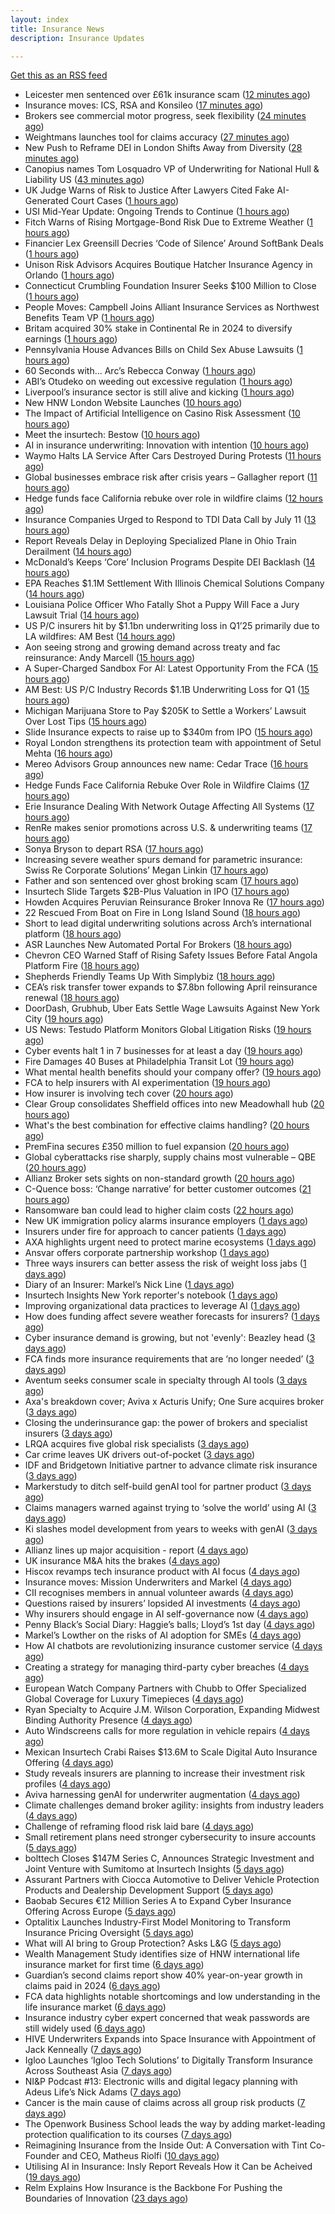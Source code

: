 ```yaml
---
layout: index
title: Insurance News
description: Insurance Updates

---
```


[Get this as an RSS feed](/insurance.rss)

<!-- news_marker starts -->
- Leicester men sentenced over £61k insurance scam ([12 minutes ago](https://www.insurancebusinessmag.com/uk/news/legal-insights/leicester-men-sentenced-over-61k-insurance-scam-538505.aspx))
- Insurance moves: ICS, RSA and Konsileo ([17 minutes ago](https://www.insurancebusinessmag.com/uk/news/breaking-news/insurance-moves-ics-rsa-and-konsileo-538503.aspx))
- Brokers see commercial motor progress, seek flexibility ([24 minutes ago](https://www.insurancebusinessmag.com/uk/news/breaking-news/brokers-see-commercial-motor-progress-seek-flexibility-538502.aspx))
- Weightmans launches tool for claims accuracy ([27 minutes ago](https://www.insurancebusinessmag.com/uk/news/claims/weightmans-launches-tool-for-claims-accuracy-538501.aspx))
- New Push to Reframe DEI in London Shifts Away from Diversity ([28 minutes ago](https://www.insurancejournal.com/news/international/2025/06/10/826883.htm))
- Canopius names Tom Losquadro VP of Underwriting for National Hull & Liability US ([43 minutes ago](https://www.reinsurancene.ws/canopius-names-tom-losquadro-vp-of-underwriting-for-national-hull-liability-us/))
- UK Judge Warns of Risk to Justice After Lawyers Cited Fake AI-Generated Court Cases ([1 hours ago](https://www.insurancejournal.com/news/international/2025/06/10/826862.htm))
- USI Mid-Year Update: Ongoing Trends to Continue ([1 hours ago](https://www.insurancejournal.com/news/national/2025/06/10/826860.htm))
- Fitch Warns of Rising Mortgage-Bond Risk Due to Extreme Weather ([1 hours ago](https://www.insurancejournal.com/news/international/2025/06/10/826872.htm))
- Financier Lex Greensill Decries ‘Code of Silence’ Around SoftBank Deals ([1 hours ago](https://www.insurancejournal.com/news/international/2025/06/10/826829.htm))
- Unison Risk Advisors Acquires Boutique Hatcher Insurance Agency in Orlando ([1 hours ago](https://www.insurancejournal.com/news/southeast/2025/06/10/826857.htm))
- Connecticut Crumbling Foundation Insurer Seeks $100 Million to Close ([1 hours ago](https://www.insurancejournal.com/news/east/2025/06/10/826834.htm))
- People Moves: Campbell Joins Alliant Insurance Services as Northwest Benefits Team VP ([1 hours ago](https://www.insurancejournal.com/news/west/2025/06/10/825991.htm))
- Britam acquired 30% stake in Continental Re in 2024 to diversify earnings ([1 hours ago](https://www.reinsurancene.ws/britam-acquired-30-stake-in-continental-re-in-2024-to-diversify-earnings/))
- Pennsylvania House Advances Bills on Child Sex Abuse Lawsuits ([1 hours ago](https://www.insurancejournal.com/news/east/2025/06/10/826879.htm))
- 60 Seconds with... Arc’s Rebecca Conway ([1 hours ago](https://www.postonline.co.uk/people/7957449/60-seconds-with-arc%E2%80%99s-rebecca-conway))
- ABI’s Otudeko on weeding out excessive regulation ([1 hours ago](https://www.postonline.co.uk/regulation/7957893/abi%E2%80%99s-otudeko-on-weeding-out-excessive-regulation))
- Liverpool’s insurance sector is still alive and kicking ([1 hours ago](https://www.postonline.co.uk/commercial/7957804/liverpool%E2%80%99s-insurance-sector-is-still-alive-and-kicking))
- New HNW London Website Launches ([10 hours ago](https://insurance-edge.net/2025/06/09/new-hnw-london-website-launches/))
- The Impact of Artificial Intelligence on Casino Risk Assessment ([10 hours ago](https://insurance-edge.net/2025/06/09/the-impact-of-artificial-intelligence-on-casino-risk-assessment/))
- Meet the insurtech: Bestow ([10 hours ago](https://www.dig-in.com/news/meet-the-insurtech-bestow))
- AI in insurance underwriting: Innovation with intention ([10 hours ago](https://www.dig-in.com/opinion/ai-in-insurance-underwriting))
- Waymo Halts LA Service After Cars Destroyed During Protests ([11 hours ago](https://www.insurancejournal.com/news/west/2025/06/09/826850.htm))
- Global businesses embrace risk after crisis years – Gallagher report ([11 hours ago](https://www.insurancebusinessmag.com/uk/news/sme/global-businesses-embrace-risk-after-crisis-years--gallagher-report-538457.aspx))
- Hedge funds face California rebuke over role in wildfire claims ([12 hours ago](https://www.dig-in.com/articles/hedge-funds-california-rebuke-over-role-in-wildfire-claims))
- Insurance Companies Urged to Respond to TDI Data Call by July 11 ([13 hours ago](https://www.insurancejournal.com/news/southcentral/2025/06/09/826825.htm))
- Report Reveals Delay in Deploying Specialized Plane in Ohio Train Derailment ([14 hours ago](https://www.insurancejournal.com/news/midwest/2025/06/09/826822.htm))
- McDonald’s Keeps ‘Core’ Inclusion Programs Despite DEI Backlash ([14 hours ago](https://www.insurancejournal.com/news/national/2025/06/09/826814.htm))
- EPA Reaches $1.1M Settlement With Illinois Chemical Solutions Company ([14 hours ago](https://www.insurancejournal.com/news/midwest/2025/06/09/826818.htm))
- Louisiana Police Officer Who Fatally Shot a Puppy Will Face a Jury Lawsuit Trial ([14 hours ago](https://www.insurancejournal.com/news/southcentral/2025/06/09/826813.htm))
- US P/C insurers hit by $1.1bn underwriting loss in Q1’25 primarily due to LA wildfires: AM Best ([14 hours ago](https://www.reinsurancene.ws/us-p-c-insurers-hit-by-1-1bn-underwriting-loss-in-q125-primarily-due-to-la-wildfires-am-best/))
- Aon seeing strong and growing demand across treaty and fac reinsurance: Andy Marcell ([15 hours ago](https://www.reinsurancene.ws/aon-seeing-strong-and-growing-demand-across-treaty-and-fac-reinsurance-andy-marcell/))
- A Super-Charged Sandbox For AI: Latest Opportunity From the FCA ([15 hours ago](https://insurance-edge.net/2025/06/09/a-super-charged-sandbox-for-ai-latest-opportunity-from-the-fca/))
- AM Best: US P/C Industry Records $1.1B Underwriting Loss for Q1 ([15 hours ago](https://www.insurancejournal.com/news/national/2025/06/09/826783.htm))
- Michigan Marijuana Store to Pay $205K to Settle a Workers’ Lawsuit Over Lost Tips ([15 hours ago](https://www.insurancejournal.com/news/midwest/2025/06/09/826797.htm))
- Slide Insurance expects to raise up to $340m from IPO ([15 hours ago](https://www.reinsurancene.ws/slide-insurance-expects-to-raise-up-to-340m-from-ipo/))
- Royal London strengthens its protection team with appointment of Setul Mehta ([16 hours ago](https://ifamagazine.com/royal-london-strengthens-its-protection-team-with-appointment-of-setul-mehta/))
- Mereo Advisors Group announces new name: Cedar Trace ([16 hours ago](https://www.reinsurancene.ws/mereo-advisors-group-announces-new-name-cedar-trace/))
- Hedge Funds Face California Rebuke Over Role in Wildfire Claims ([17 hours ago](https://www.insurancejournal.com/news/west/2025/06/09/826772.htm))
- Erie Insurance Dealing With Network Outage Affecting All Systems ([17 hours ago](https://www.insurancejournal.com/news/east/2025/06/09/826770.htm))
- RenRe makes senior promotions across U.S. & underwriting teams ([17 hours ago](https://www.reinsurancene.ws/renre-makes-senior-promotions-across-u-s-underwriting-teams/))
- Sonya Bryson to depart RSA ([17 hours ago](https://www.postonline.co.uk/news/7957903/sonya-bryson-to-depart-rsa))
- Increasing severe weather spurs demand for parametric insurance: Swiss Re Corporate Solutions’ Megan Linkin ([17 hours ago](https://www.reinsurancene.ws/increasing-severe-weather-spurs-demand-for-parametric-insurance-swiss-re-corporate-solutions-megan-linkin/))
- Father and son sentenced over ghost broking scam ([17 hours ago](https://www.postonline.co.uk/broker/7957901/father-and-son-sentenced-over-ghost-broking-scam))
- Insurtech Slide Targets $2B-Plus Valuation in IPO ([17 hours ago](https://www.insurancejournal.com/news/national/2025/06/09/826765.htm))
- Howden Acquires Peruvian Reinsurance Broker Innova Re ([17 hours ago](https://www.insurancejournal.com/news/international/2025/06/09/826760.htm))
- 22 Rescued From Boat on Fire in Long Island Sound ([18 hours ago](https://www.insurancejournal.com/news/east/2025/06/09/826761.htm))
- Short to lead digital underwriting solutions across Arch’s international platform ([18 hours ago](https://www.reinsurancene.ws/short-to-lead-digital-underwriting-solutions-across-archs-international-platform/))
- ASR Launches New Automated Portal For Brokers ([18 hours ago](https://insurance-edge.net/2025/06/09/asr-launches-new-automated-portal-for-brokers/))
- Chevron CEO Warned Staff of Rising Safety Issues Before Fatal Angola Platform Fire ([18 hours ago](https://www.insurancejournal.com/news/international/2025/06/09/826756.htm))
- Shepherds Friendly Teams Up With Simplybiz ([18 hours ago](https://insurance-edge.net/2025/06/09/shepherds-friendly-teams-up-with-simplybiz/))
- CEA’s risk transfer tower expands to $7.8bn following April reinsurance renewal ([18 hours ago](https://www.reinsurancene.ws/ceas-risk-transfer-tower-expands-to-7-8bn-following-april-reinsurance-renewal/))
- DoorDash, Grubhub, Uber Eats Settle Wage Lawsuits Against New York City ([19 hours ago](https://www.insurancejournal.com/news/east/2025/06/09/826752.htm))
- US News: Testudo Platform Monitors Global Litigation Risks ([19 hours ago](https://insurance-edge.net/2025/06/09/us-news-testudo-platform-monitors-global-litigation-risks/))
- Cyber events halt 1 in 7 businesses for at least a day ([19 hours ago](https://www.postonline.co.uk/news/7957899/cyber-events-halt-1-in-7-businesses-for-at-least-a-day))
- Fire Damages 40 Buses at Philadelphia Transit Lot ([19 hours ago](https://www.insurancejournal.com/news/east/2025/06/09/826748.htm))
- What mental health benefits should your company offer? ([19 hours ago](https://www.dig-in.com/list/what-mental-health-benefits-should-your-company-offer))
- FCA to help insurers with AI experimentation ([19 hours ago](https://www.postonline.co.uk/technology/7957898/fca-to-help-insurers-with-ai-experimentation))
- How insurer is involving tech cover ([20 hours ago](https://www.insurancebusinessmag.com/uk/tv/how-insurer-is-involving-tech-cover-538372.aspx))
- Clear Group consolidates Sheffield offices into new Meadowhall hub ([20 hours ago](https://www.insurancebusinessmag.com/uk/news/breaking-news/clear-group-consolidates-sheffield-offices-into-new-meadowhall-hub-538371.aspx))
- What's the best combination for effective claims handling? ([20 hours ago](https://www.insurancebusinessmag.com/uk/news/claims/whats-the-best-combination-for-effective-claims-handling-538370.aspx))
- PremFina secures £350 million to fuel expansion ([20 hours ago](https://www.insurancebusinessmag.com/uk/news/breaking-news/premfina-secures-350-million-to-fuel-expansion-538369.aspx))
- Global cyberattacks rise sharply, supply chains most vulnerable – QBE ([20 hours ago](https://www.insurancebusinessmag.com/uk/news/cyber/global-cyberattacks-rise-sharply-supply-chains-most-vulnerable--qbe-538368.aspx))
- Allianz Broker sets sights on non-standard growth ([20 hours ago](https://www.postonline.co.uk/news/7957885/allianz-broker-sets-sights-on-non-standard-growth))
- C-Quence boss: ‘Change narrative’ for better customer outcomes ([21 hours ago](https://www.postonline.co.uk/technology/7957888/c-quence-boss-%E2%80%98change-narrative%E2%80%99-for-better-customer-outcomes))
- Ransomware ban could lead to higher claim costs ([22 hours ago](https://www.postonline.co.uk/technology/7957890/ransomware-ban-could-lead-to-higher-claim-costs))
- New UK immigration policy alarms insurance employers ([1 days ago](https://www.insurancebusinessmag.com/uk/news/breaking-news/new-uk-immigration-policy-alarms-insurance-employers-538343.aspx))
- Insurers under fire for approach to cancer patients ([1 days ago](https://www.insurancebusinessmag.com/uk/news/travel/insurers-under-fire-for-approach-to-cancer-patients-538340.aspx))
- AXA highlights urgent need to protect marine ecosystems ([1 days ago](https://www.insurancebusinessmag.com/uk/news/environmental/axa-highlights-urgent-need-to-protect-marine-ecosystems-538339.aspx))
- Ansvar offers corporate partnership workshop ([1 days ago](https://www.insurancebusinessmag.com/uk/news/non-profits/ansvar-offers-corporate-partnership-workshop-538336.aspx))
- Three ways insurers can better assess the risk of weight loss jabs ([1 days ago](https://www.postonline.co.uk/commercial/7957502/three-ways-insurers-can-better-assess-the-risk-of-weight-loss-jabs))
- Diary of an Insurer: Markel’s Nick Line ([1 days ago](https://www.postonline.co.uk/people/7957486/diary-of-an-insurer-markel%E2%80%99s-nick-line))
- Insurtech Insights New York reporter's notebook ([1 days ago](https://www.dig-in.com/news/insurtech-insights-new-york-reporters-notebook))
- Improving organizational data practices to leverage AI ([1 days ago](https://www.dig-in.com/opinion/improving-organizational-data-practices-to-leverage-ai))
- How does funding affect severe weather forecasts for insurers? ([1 days ago](https://www.dig-in.com/news/funding-impacts-weather-forecasts-for-insurers))
- Cyber insurance demand is growing, but not 'evenly': Beazley head ([3 days ago](https://www.insurancebusinessmag.com/uk/news/cyber/cyber-insurance-demand-is-growing-but-not-evenly-beazley-head-538282.aspx))
- FCA finds more insurance requirements that are ‘no longer needed’ ([3 days ago](https://www.postonline.co.uk/news/7957891/fca-finds-more-insurance-requirements-that-are-%E2%80%98no-longer-needed%E2%80%99))
- Aventum seeks consumer scale in specialty through AI tools ([3 days ago](https://www.postonline.co.uk/technology/7957867/aventum-seeks-consumer-scale-in-specialty-through-ai-tools))
- Axa's breakdown cover; Aviva x Acturis Unify; One Sure acquires broker ([3 days ago](https://www.postonline.co.uk/news/7957879/axas-breakdown-cover-aviva-x-acturis-unify-one-sure-acquires-broker))
- Closing the underinsurance gap: the power of brokers and specialist insurers ([3 days ago](https://www.insurancebusinessmag.com/uk/news/breaking-news/closing-the-underinsurance-gap-the-power-of-brokers-and-specialist-insurers-538227.aspx))
- LRQA acquires five global risk specialists ([3 days ago](https://www.insurancebusinessmag.com/uk/news/breaking-news/lrqa-acquires-five-global-risk-specialists-538226.aspx))
- Car crime leaves UK drivers out-of-pocket ([3 days ago](https://www.insurancebusinessmag.com/uk/news/auto-motor/car-crime-leaves-uk-drivers-outofpocket-538225.aspx))
- IDF and Bridgetown Initiative partner to advance climate risk insurance ([3 days ago](https://www.insurancebusinessmag.com/uk/news/catastrophe/idf-and-bridgetown-initiative-partner-to-advance-climate-risk-insurance-538224.aspx))
- Markerstudy to ditch self-build genAI tool for partner product ([3 days ago](https://www.postonline.co.uk/technology/7957841/markerstudy-to-ditch-self-build-genai-tool-for-partner-product))
- Claims managers warned against trying to ‘solve the world’ using AI ([3 days ago](https://www.postonline.co.uk/claims/7957881/claims-managers-warned-against-trying-to-%E2%80%98solve-the-world%E2%80%99-using-ai))
- Ki slashes model development from years to weeks with genAI ([3 days ago](https://www.postonline.co.uk/technology/7957832/ki-slashes-model-development-from-years-to-weeks-with-genai))
- Allianz lines up major acquisition - report ([4 days ago](https://www.insurancebusinessmag.com/uk/news/breaking-news/allianz-lines-up-major-acquisition--report-538203.aspx))
- UK insurance M&A hits the brakes ([4 days ago](https://www.insurancebusinessmag.com/uk/news/breaking-news/uk-insurance-manda-hits-the-brakes-538198.aspx))
- Hiscox revamps tech insurance product with AI focus ([4 days ago](https://www.insurancebusinessmag.com/uk/news/technology/hiscox-revamps-tech-insurance-product-with-ai-focus-538197.aspx))
- Insurance moves: Mission Underwriters and Markel ([4 days ago](https://www.insurancebusinessmag.com/uk/news/breaking-news/insurance-moves-mission-underwriters-and-markel-538195.aspx))
- CII recognises members in annual volunteer awards ([4 days ago](https://www.insurancebusinessmag.com/uk/news/breaking-news/cii-recognises-members-in-annual-volunteer-awards-538194.aspx))
- Questions raised by insurers’ lopsided AI investments ([4 days ago](https://www.postonline.co.uk/technology/7957812/questions-raised-by-insurers%E2%80%99-lopsided-ai-investments))
- Why insurers should engage in AI self-governance now ([4 days ago](https://www.postonline.co.uk/technology/7957774/why-insurers-should-engage-in-ai-self-governance-now))
- Penny Black’s Social Diary: Haggie’s balls; Lloyd’s 1st day ([4 days ago](https://www.postonline.co.uk/people/7957677/penny-black%E2%80%99s-social-diary-haggie%E2%80%99s-balls-lloyd%E2%80%99s-1st-day))
- Markel’s Lowther on the risks of AI adoption for SMEs ([4 days ago](https://www.postonline.co.uk/commercial/7957768/markel%E2%80%99s-lowther-on-the-risks-of-ai-adoption-for-smes))
- How AI chatbots are revolutionizing insurance customer service ([4 days ago](https://www.dig-in.com/opinion/how-ai-chatbots-revolutionize-insurance-customer-service))
- Creating a strategy for managing third-party cyber breaches ([4 days ago](https://www.dig-in.com/opinion/how-to-manage-third-party-cyber-breaches))
- European Watch Company Partners with Chubb to Offer Specialized Global Coverage for Luxury Timepieces ([4 days ago](https://www.insurtechinsights.com/european-watch-company-partners-with-chubb-to-offer-specialized-global-coverage-for-luxury-timepieces/))
- Ryan Specialty to Acquire J.M. Wilson Corporation, Expanding Midwest Binding Authority Presence ([4 days ago](https://www.insurtechinsights.com/ryan-specialty-to-acquire-j-m-wilson-corporation-expanding-midwest-binding-authority-presence/))
- Auto Windscreens calls for more regulation in vehicle repairs ([4 days ago](https://www.postonline.co.uk/news/7957876/auto-windscreens-calls-for-more-regulation-in-vehicle-repairs))
- Mexican Insurtech Crabi Raises $13.6M to Scale Digital Auto Insurance Offering ([4 days ago](https://www.insurtechinsights.com/mexican-insurtech-crabi-raises-13-6m-to-scale-digital-auto-insurance-offering/))
- Study reveals insurers are planning to increase their investment risk profiles ([4 days ago](https://ifamagazine.com/study-reveals-insurers-are-planning-to-increase-their-investment-risk-profiles/))
- Aviva harnessing genAI for underwriter augmentation ([4 days ago](https://www.postonline.co.uk/technology/7957835/aviva-harnessing-genai-for-underwriter-augmentation))
- Climate challenges demand broker agility: insights from industry leaders ([4 days ago](https://www.insurancebusinessmag.com/uk/news/catastrophe/climate-challenges-demand-broker-agility-insights-from-industry-leaders-538058.aspx))
- Challenge of reframing flood risk laid bare ([4 days ago](https://www.postonline.co.uk/news/7957872/challenge-of-reframing-flood-risk-laid-bare))
- Small retirement plans need stronger cybersecurity to insure accounts ([5 days ago](https://www.dig-in.com/news/small-retirement-plans-need-stronger-cybersecurity))
- bolttech Closes $147M Series C, Announces Strategic Investment and Joint Venture with Sumitomo at Insurtech Insights ([5 days ago](https://www.insurtechinsights.com/bolttech-closes-147m-series-c-announces-strategic-investment-and-joint-venture-with-sumitomo-at-insurtech-insights/))
- Assurant Partners with Ciocca Automotive to Deliver Vehicle Protection Products and Dealership Development Support ([5 days ago](https://www.insurtechinsights.com/assurant-partners-with-ciocca-automotive-to-deliver-vehicle-protection-products-and-dealership-development-support/))
- Baobab Secures €12 Million Series A to Expand Cyber Insurance Offering Across Europe ([5 days ago](https://www.insurtechinsights.com/baobab-secures-e12-million-series-a-to-expand-cyber-insurance-offering-across-europe/))
- Optalitix Launches Industry-First Model Monitoring to Transform Insurance Pricing Oversight ([5 days ago](https://www.insurtechinsights.com/optalitix-launches-industry-first-model-monitoring-to-transform-insurance-pricing-oversight/))
- What will AI bring to Group Protection? Asks L&G ([5 days ago](https://ifamagazine.com/what-will-ai-bring-to-group-protection-asks-lg/))
- Wealth Management Study identifies size of HNW international life insurance market for first time ([6 days ago](https://ifamagazine.com/wealth-management-study-identifies-size-of-hnw-international-life-insurance-market-for-first-time/))
- Guardian’s second claims report show 40% year-on-year growth in claims paid in 2024 ([6 days ago](https://ifamagazine.com/guardians-second-claims-report-show-40-year-on-year-growth-in-claims-paid-in-2024/))
- FCA data highlights notable shortcomings and low understanding in the life insurance market ([6 days ago](https://ifamagazine.com/fca-data-highlights-notable-shortcomings-and-low-understanding-in-the-life-insurance-market/))
- Insurance industry cyber expert concerned that weak passwords are still widely used ([6 days ago](https://ifamagazine.com/insurance-industry-cyber-expert-concerned-that-weak-passwords-are-still-widely-used/))
- HIVE Underwriters Expands into Space Insurance with Appointment of Jack Kenneally ([7 days ago](https://www.insurtechinsights.com/hive-underwriters-expands-into-space-insurance-with-appointment-of-jack-kenneally/))
- Igloo Launches ‘Igloo Tech Solutions’ to Digitally Transform Insurance Across Southeast Asia ([7 days ago](https://www.insurtechinsights.com/igloo-launches-igloo-tech-solutions-to-digitally-transform-insurance-across-southeast-asia/))
- NI&P Podcast #13: Electronic wills and digital legacy planning with Adeus Life’s Nick Adams ([7 days ago](https://ifamagazine.com/ip-podcast-13-electronic-wills-and-digital-legacy-planning-with-adeus-lifes-nick-adams/))
- Cancer is the main cause of claims across all group risk products ([7 days ago](https://ifamagazine.com/cancer-is-the-main-cause-of-claims-across-all-group-risk-products/))
- The Openwork Business School leads the way by adding market-leading protection qualification to its courses ([7 days ago](https://ifamagazine.com/the-openwork-business-school-leads-the-way-by-adding-market-leading-protection-qualification-to-its-courses/))
- Reimagining Insurance from the Inside Out: A Conversation with Tint Co-Founder and CEO, Matheus Riolfi ([10 days ago](https://www.insurtechinsights.com/reimagining-insurance-from-the-inside-out-a-conversation-with-tint-co-founder-and-ceo-matheus-riolfi/))
- Utilising AI in Insurance: Insly Report Reveals How it Can be Acheived ([19 days ago](https://thefintechtimes.com/utilising-ai-in-insurance-insly-report-reveals-how-it-can-be-acheived/))
- Relm Explains How Insurance is the Backbone For Pushing the Boundaries of Innovation ([23 days ago](https://thefintechtimes.com/relm-explains-how-insurance-is-the-backbone-for-pushing-the-boundaries-of-innovation/))

<!-- news_marker ends -->